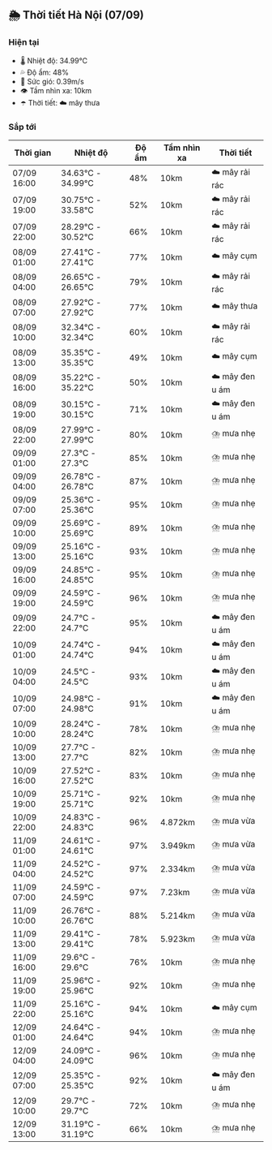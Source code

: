 ## 🌦️ Thời tiết Hà Nội (07/09)

### Hiện tại

- 🌡️ Nhiệt độ: 34.99℃
- 💦 Độ ẩm: 48%
- 💨 Sức gió: 0.39m/s
- 👁️ Tầm nhìn xa: 10km
- ☂️ Thời tiết: ☁️ mây thưa

### Sắp tới

| Thời gian | Nhiệt độ | Độ ẩm | Tầm nhìn xa | Thời tiết |
| --- | --- | --- | --- | --- |
| 07/09 16:00 | 34.63℃ - 34.99℃ | 48% | 10km | ☁️ mây rải rác |
| 07/09 19:00 | 30.75℃ - 33.58℃ | 52% | 10km | ☁️ mây rải rác |
| 07/09 22:00 | 28.29℃ - 30.52℃ | 66% | 10km | ☁️ mây rải rác |
| 08/09 01:00 | 27.41℃ - 27.41℃ | 77% | 10km | ☁️ mây cụm |
| 08/09 04:00 | 26.65℃ - 26.65℃ | 79% | 10km | ☁️ mây rải rác |
| 08/09 07:00 | 27.92℃ - 27.92℃ | 77% | 10km | ☁️ mây thưa |
| 08/09 10:00 | 32.34℃ - 32.34℃ | 60% | 10km | ☁️ mây rải rác |
| 08/09 13:00 | 35.35℃ - 35.35℃ | 49% | 10km | ☁️ mây cụm |
| 08/09 16:00 | 35.22℃ - 35.22℃ | 50% | 10km | ☁️ mây đen u ám |
| 08/09 19:00 | 30.15℃ - 30.15℃ | 71% | 10km | ☁️ mây đen u ám |
| 08/09 22:00 | 27.99℃ - 27.99℃ | 80% | 10km | ⛈️ mưa nhẹ |
| 09/09 01:00 | 27.3℃ - 27.3℃ | 85% | 10km | ⛈️ mưa nhẹ |
| 09/09 04:00 | 26.78℃ - 26.78℃ | 87% | 10km | ⛈️ mưa nhẹ |
| 09/09 07:00 | 25.36℃ - 25.36℃ | 95% | 10km | ⛈️ mưa nhẹ |
| 09/09 10:00 | 25.69℃ - 25.69℃ | 89% | 10km | ⛈️ mưa nhẹ |
| 09/09 13:00 | 25.16℃ - 25.16℃ | 93% | 10km | ⛈️ mưa nhẹ |
| 09/09 16:00 | 24.85℃ - 24.85℃ | 95% | 10km | ⛈️ mưa nhẹ |
| 09/09 19:00 | 24.59℃ - 24.59℃ | 96% | 10km | ⛈️ mưa nhẹ |
| 09/09 22:00 | 24.7℃ - 24.7℃ | 95% | 10km | ☁️ mây đen u ám |
| 10/09 01:00 | 24.74℃ - 24.74℃ | 94% | 10km | ☁️ mây đen u ám |
| 10/09 04:00 | 24.5℃ - 24.5℃ | 93% | 10km | ☁️ mây đen u ám |
| 10/09 07:00 | 24.98℃ - 24.98℃ | 91% | 10km | ☁️ mây đen u ám |
| 10/09 10:00 | 28.24℃ - 28.24℃ | 78% | 10km | ⛈️ mưa nhẹ |
| 10/09 13:00 | 27.7℃ - 27.7℃ | 82% | 10km | ⛈️ mưa nhẹ |
| 10/09 16:00 | 27.52℃ - 27.52℃ | 83% | 10km | ⛈️ mưa nhẹ |
| 10/09 19:00 | 25.71℃ - 25.71℃ | 92% | 10km | ⛈️ mưa nhẹ |
| 10/09 22:00 | 24.83℃ - 24.83℃ | 96% | 4.872km | ⛈️ mưa vừa |
| 11/09 01:00 | 24.61℃ - 24.61℃ | 97% | 3.949km | ⛈️ mưa vừa |
| 11/09 04:00 | 24.52℃ - 24.52℃ | 97% | 2.334km | ⛈️ mưa vừa |
| 11/09 07:00 | 24.59℃ - 24.59℃ | 97% | 7.23km | ⛈️ mưa vừa |
| 11/09 10:00 | 26.76℃ - 26.76℃ | 88% | 5.214km | ⛈️ mưa vừa |
| 11/09 13:00 | 29.41℃ - 29.41℃ | 78% | 5.923km | ⛈️ mưa vừa |
| 11/09 16:00 | 29.6℃ - 29.6℃ | 76% | 10km | ⛈️ mưa nhẹ |
| 11/09 19:00 | 25.96℃ - 25.96℃ | 92% | 10km | ⛈️ mưa nhẹ |
| 11/09 22:00 | 25.16℃ - 25.16℃ | 94% | 10km | ☁️ mây cụm |
| 12/09 01:00 | 24.64℃ - 24.64℃ | 94% | 10km | ⛈️ mưa nhẹ |
| 12/09 04:00 | 24.09℃ - 24.09℃ | 96% | 10km | ⛈️ mưa nhẹ |
| 12/09 07:00 | 25.35℃ - 25.35℃ | 92% | 10km | ☁️ mây đen u ám |
| 12/09 10:00 | 29.7℃ - 29.7℃ | 72% | 10km | ⛈️ mưa nhẹ |
| 12/09 13:00 | 31.19℃ - 31.19℃ | 66% | 10km | ⛈️ mưa nhẹ |
